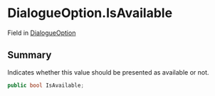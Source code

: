 # DialogueOption.IsAvailable

Field in [DialogueOption](/api/csharp/yarn.unity.dialogueoption.md)

## Summary


Indicates whether this value should be presented as available
or not.


```csharp
public bool IsAvailable;
```

